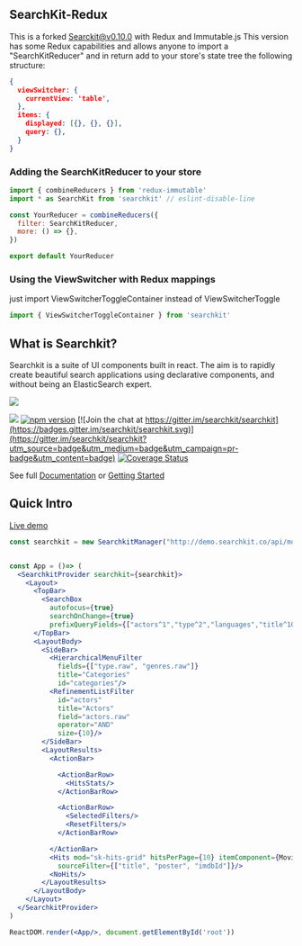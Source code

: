 ## SearchKit-Redux
This is a forked Searckit@v0.10.0 with Redux and Immutable.js
This version has some Redux capabilities and allows anyone to import a "SearchKitReducer" and in return add to your store's state tree the following structure:
```json
{
  viewSwitcher: {
    currentView: 'table',
  },
  items: {
    displayed: [{}, {}, {}],
    query: {},
  }
}
```

### Adding the SearchKitReducer to your store
```javascript
import { combineReducers } from 'redux-immutable'
import * as SearchKit from 'searchkit' // eslint-disable-line

const YourReducer = combineReducers({
  filter: SearchKitReducer,
  more: () => {},
})

export default YourReducer

```

### Using the ViewSwitcher with Redux mappings
just import ViewSwitcherToggleContainer instead of ViewSwitcherToggle

```javascript
import { ViewSwitcherToggleContainer } from 'searchkit'
```

## What is Searchkit?
Searchkit is a suite of UI components built in react. The aim is to rapidly create beautiful search applications using declarative components, and without being an ElasticSearch expert.

<img src="./docs/assets/codepreview.png"/>

[<img src="https://circleci.com/gh/searchkit/searchkit.png?style=shield"/>](https://circleci.com/gh/searchkit/searchkit)
[![npm version](https://badge.fury.io/js/searchkit.svg)](https://badge.fury.io/js/searchkit)
[![Join the chat at https://gitter.im/searchkit/searchkit](https://badges.gitter.im/searchkit/searchkit.svg)](https://gitter.im/searchkit/searchkit?utm_source=badge&utm_medium=badge&utm_campaign=pr-badge&utm_content=badge)
[![Coverage Status](https://coveralls.io/repos/searchkit/searchkit/badge.svg?branch=develop&service=github)](https://coveralls.io/github/searchkit/searchkit?branch=develop)

See full [Documentation](http://docs.searchkit.co/stable) or [Getting Started](http://docs.searchkit.co/stable/docs/setup/project-setup.html)

## Quick Intro
[Live demo](http://demo.searchkit.co)

```jsx
const searchkit = new SearchkitManager("http://demo.searchkit.co/api/movies/")


const App = ()=> (
  <SearchkitProvider searchkit={searchkit}>
    <Layout>
      <TopBar>
        <SearchBox
          autofocus={true}
          searchOnChange={true}
          prefixQueryFields={["actors^1","type^2","languages","title^10"]}/>
      </TopBar>
      <LayoutBody>
        <SideBar>
          <HierarchicalMenuFilter
            fields={["type.raw", "genres.raw"]}
            title="Categories"
            id="categories"/>
          <RefinementListFilter
            id="actors"
            title="Actors"
            field="actors.raw"
            operator="AND"
            size={10}/>
        </SideBar>
        <LayoutResults>
          <ActionBar>

            <ActionBarRow>
              <HitsStats/>
            </ActionBarRow>

            <ActionBarRow>
              <SelectedFilters/>
              <ResetFilters/>
            </ActionBarRow>

          </ActionBar>
          <Hits mod="sk-hits-grid" hitsPerPage={10} itemComponent={MovieHitsGridItem}
            sourceFilter={["title", "poster", "imdbId"]}/>
          <NoHits/>
        </LayoutResults>
      </LayoutBody>
    </Layout>
  </SearchkitProvider>
)

ReactDOM.render(<App/>, document.getElementById('root'))


```
